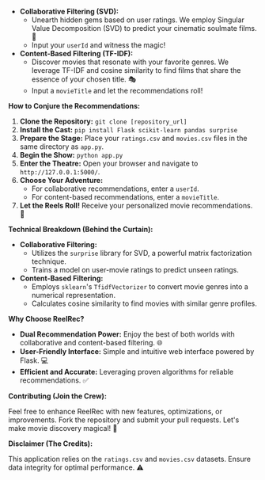 * **Collaborative Filtering (SVD):**
    * Unearth hidden gems based on user ratings. We employ Singular Value Decomposition (SVD) to predict your cinematic soulmate films. 💖
    * Input your `userId` and witness the magic!
* **Content-Based Filtering (TF-IDF):**
    * Discover movies that resonate with your favorite genres. We leverage TF-IDF and cosine similarity to find films that share the essence of your chosen title. 🎭
    * Input a `movieTitle` and let the recommendations roll!

**How to Conjure the Recommendations:**

1.  **Clone the Repository:** `git clone [repository_url]`
2.  **Install the Cast:** `pip install Flask scikit-learn pandas surprise`
3.  **Prepare the Stage:** Place your `ratings.csv` and `movies.csv` files in the same directory as `app.py`.
4.  **Begin the Show:** `python app.py`
5.  **Enter the Theatre:** Open your browser and navigate to `http://127.0.0.1:5000/`.
6.  **Choose Your Adventure:**
    * For collaborative recommendations, enter a `userId`.
    * For content-based recommendations, enter a `movieTitle`.
7.  **Let the Reels Roll!** Receive your personalized movie recommendations. 🎥

**Technical Breakdown (Behind the Curtain):**

* **Collaborative Filtering:**
    * Utilizes the `surprise` library for SVD, a powerful matrix factorization technique.
    * Trains a model on user-movie ratings to predict unseen ratings.
* **Content-Based Filtering:**
    * Employs `sklearn`'s `TfidfVectorizer` to convert movie genres into a numerical representation.
    * Calculates cosine similarity to find movies with similar genre profiles.

**Why Choose ReelRec?**

* **Dual Recommendation Power:** Enjoy the best of both worlds with collaborative and content-based filtering. 🌐
* **User-Friendly Interface:** Simple and intuitive web interface powered by Flask. 💻
* **Efficient and Accurate:** Leveraging proven algorithms for reliable recommendations. ✅

**Contributing (Join the Crew):**

Feel free to enhance ReelRec with new features, optimizations, or improvements. Fork the repository and submit your pull requests. Let's make movie discovery magical! 🤝

**Disclaimer (The Credits):**

This application relies on the `ratings.csv` and `movies.csv` datasets. Ensure data integrity for optimal performance. ⚠️
